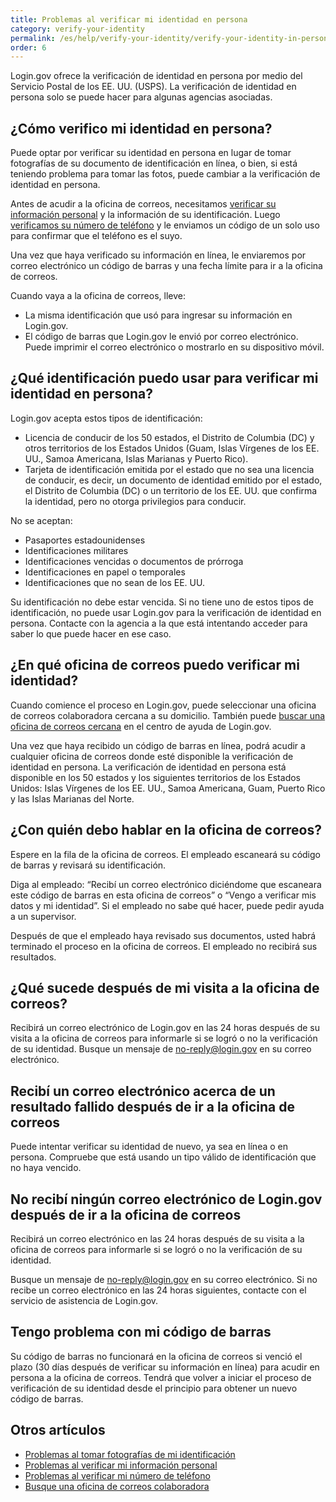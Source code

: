 ```yaml
---
title: Problemas al verificar mi identidad en persona
category: verify-your-identity
permalink: /es/help/verify-your-identity/verify-your-identity-in-person/
order: 6
---
```


Login.gov ofrece la verificación de identidad en persona por medio del Servicio Postal de los EE. UU. (USPS). La verificación de identidad en persona solo se puede hacer para algunas agencias asociadas.

## ¿Cómo verifico mi identidad en persona?

Puede optar por verificar su identidad en persona en lugar de tomar fotografías de su documento de identificación en línea, o bien, si está teniendo problema para tomar las fotos, puede cambiar a la verificación de identidad en persona.

Antes de acudir a la oficina de correos, necesitamos [verificar su información personal](#) y la información de su identificación. Luego [verificamos su número de teléfono](#) y le enviamos un código de un solo uso para confirmar que el teléfono es el suyo.

Una vez que haya verificado su información en línea, le enviaremos por correo electrónico un código de barras y una fecha límite para ir a la oficina de correos.

Cuando vaya a la oficina de correos, lleve:

- La misma identificación que usó para ingresar su información en Login.gov.
- El código de barras que Login.gov le envió por correo electrónico. Puede imprimir el correo electrónico o mostrarlo en su dispositivo móvil.

## ¿Qué identificación puedo usar para verificar mi identidad en persona?

Login.gov acepta estos tipos de identificación:

- Licencia de conducir de los 50 estados, el Distrito de Columbia (DC) y otros territorios de los Estados Unidos (Guam, Islas Vírgenes de los EE. UU., Samoa Americana, Islas Marianas y Puerto Rico).
- Tarjeta de identificación emitida por el estado que no sea una licencia de conducir, es decir, un documento de identidad emitido por el estado, el Distrito de Columbia (DC) o un territorio de los EE. UU. que confirma la identidad, pero no otorga privilegios para conducir.

No se aceptan:

- Pasaportes estadounidenses
- Identificaciones militares
- Identificaciones vencidas o documentos de prórroga
- Identificaciones en papel o temporales
- Identificaciones que no sean de los EE. UU.

Su identificación no debe estar vencida. Si no tiene uno de estos tipos de identificación, no puede usar Login.gov para la verificación de identidad en persona. Contacte con la agencia a la que está intentando acceder para saber lo que puede hacer en ese caso.

## ¿En qué oficina de correos puedo verificar mi identidad?

Cuando comience el proceso en Login.gov, puede seleccionar una oficina de correos colaboradora cercana a su domicilio. También puede [buscar una oficina de correos cercana](#) en el centro de ayuda de Login.gov.

Una vez que haya recibido un código de barras en línea, podrá acudir a cualquier oficina de correos donde esté disponible la verificación de identidad en persona. La verificación de identidad en persona está disponible en los 50 estados y los siguientes territorios de los Estados Unidos: Islas Vírgenes de los EE. UU., Samoa Americana, Guam, Puerto Rico y las Islas Marianas del Norte.

## ¿Con quién debo hablar en la oficina de correos?

Espere en la fila de la oficina de correos. El empleado escaneará su código de barras y revisará su identificación.

Diga al empleado: “Recibí un correo electrónico diciéndome que escaneara este código de barras en esta oficina de correos” o “Vengo a verificar mis datos y mi identidad”. Si el empleado no sabe qué hacer, puede pedir ayuda a un supervisor.

Después de que el empleado haya revisado sus documentos, usted habrá terminado el proceso en la oficina de correos. El empleado no recibirá sus resultados.

## ¿Qué sucede después de mi visita a la oficina de correos?

Recibirá un correo electrónico de Login.gov en las 24 horas después de su visita a la oficina de correos para informarle si se logró o no la verificación de su identidad. Busque un mensaje de [no-reply@login.gov](mailto:no-reply@login.gov) en su correo electrónico.

## Recibí un correo electrónico acerca de un resultado fallido después de ir a la oficina de correos

Puede intentar verificar su identidad de nuevo, ya sea en línea o en persona. Compruebe que está usando un tipo válido de identificación que no haya vencido.

## No recibí ningún correo electrónico de Login.gov después de ir a la oficina de correos

Recibirá un correo electrónico en las 24 horas después de su visita a la oficina de correos para informarle si se logró o no la verificación de su identidad.

Busque un mensaje de [no-reply@login.gov](mailto:no-reply@login.gov) en su correo electrónico. Si no recibe un correo electrónico en las 24 horas siguientes, contacte con el servicio de asistencia de Login.gov.

## Tengo problema con mi código de barras

Su código de barras no funcionará en la oficina de correos si venció el plazo (30 días después de verificar su información en línea) para acudir en persona a la oficina de correos. Tendrá que volver a iniciar el proceso de verificación de su identidad desde el principio para obtener un nuevo código de barras.

## Otros artículos

* [Problemas al tomar fotografías de mi identificación](/es/help/verify-your-identity/how-to-take-photos-to-verify-your-identity/)
* [Problemas al verificar mi información personal](/es/help/verify-your-identity/issues-verifying-my-personal-information/)
* [Problemas al verificar mi número de teléfono](/es/help/verify-your-identity/phone-number/)
* [Busque una oficina de correos colaboradora](/es/help/verify-your-identity/verify-your-identity-in-person/find-a-participating-post-office/)
